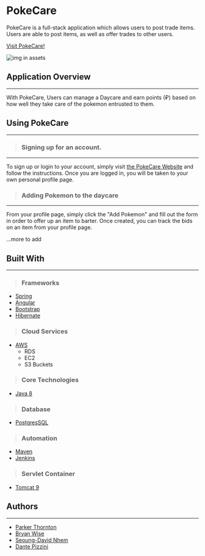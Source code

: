 # PokeCare

PokeCare is a full-stack application which allows users to post trade items. Users are able to post items, as well as offer trades to other users.

[Visit PokeCare!]()

[//]: # "below is MD structure to embed a gif/img "

![img in assets]()

## Application Overview

---

With PokeCare, Users can manage a Daycare and earn points (₽) based on how well they take care of the pokemon entrusted to them.

## Using PokeCare

---

> ### Signing up for an account.

---

To sign up or login to your account, simply visit [the PokeCare Website]() and follow the instructions. Once you are logged in, you will be taken to your own personal profile page.

> ### Adding Pokemon to the daycare

---

From your profile page, simply click the "Add Pokemon" and fill out the form in order to offer up an item to barter. Once created, you can track the bids on an item from your profile page.

...more to add

## Built With

---

> ### Frameworks

- [Spring](https://spring.io/guides)
- [Angular](https://angular.io/docs)
- [Bootstrap](https://getbootstrap.com/)
- [Hibernate](https://hibernate.org/orm/documentation/5.4/)

> ### Cloud Services

- [AWS](https://aws.amazon.com/)
  - RDS
  - EC2
  - S3 Buckets

> ### Core Technologies

- [Java 8](https://docs.oracle.com/javase/8/docs/)

> ### Database

- [PostgresSQL](https://www.postgresql.org/docs/)

> ### Automation

- [Maven](https://maven.apache.org/guides/)
- [Jenkins](https://www.jenkins.io/doc/)

> ### Servlet Container

- [Tomcat 9](http://tomcat.apache.org/tomcat-9.0-doc/)

## Authors

---

- [Parker Thornton](https://github.com/pkt77)
- [Bryan Wise](https://github.com/Coach-BWise)
- [Seoung-David Nhem](https://github.com/dnhem27)
- [Dante Pizzini](https://github.com/DanPizzini)
